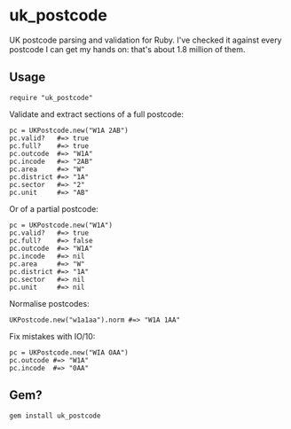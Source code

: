 uk_postcode
===========

UK postcode parsing and validation for Ruby. I've checked it against every postcode I can get my hands on: that's about 1.8 million of them.

Usage
-----

    require "uk_postcode"

Validate and extract sections of a full postcode:

    pc = UKPostcode.new("W1A 2AB")
    pc.valid?   #=> true
    pc.full?    #=> true
    pc.outcode  #=> "W1A"
    pc.incode   #=> "2AB"
    pc.area     #=> "W"
    pc.district #=> "1A"
    pc.sector   #=> "2"
    pc.unit     #=> "AB"

Or of a partial postcode:

    pc = UKPostcode.new("W1A")
    pc.valid?   #=> true
    pc.full?    #=> false
    pc.outcode  #=> "W1A"
    pc.incode   #=> nil
    pc.area     #=> "W"
    pc.district #=> "1A"
    pc.sector   #=> nil
    pc.unit     #=> nil

Normalise postcodes:

    UKPostcode.new("w1a1aa").norm #=> "W1A 1AA"

Fix mistakes with IO/10:

    pc = UKPostcode.new("WIA OAA")
    pc.outcode #=> "W1A"
    pc.incode  #=> "0AA"

Gem?
----

    gem install uk_postcode
